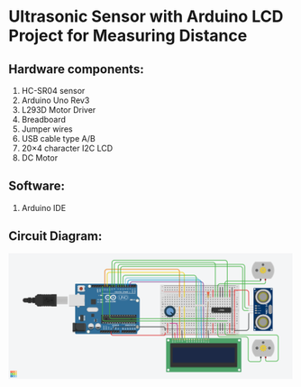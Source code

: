 # Ultrasonic Sensor with Arduino LCD Project for Measuring Distance

## Hardware components:
  1. HC-SR04 sensor
  2. Arduino Uno Rev3
  3. L293D Motor Driver
  4. Breadboard
  5. Jumper wires
  6. USB cable type A/B
  7. 20×4 character I2C LCD 
  8. DC Motor

## Software:
  1. Arduino IDE
## Circuit Diagram:
[![Circuit Diagram](Project.png)](https://github.com/sabboshachi/Ultrasonic-Sensor-with-Arduino-LCD-Project-for-Measuring-Distance/blob/master/Project.png)

